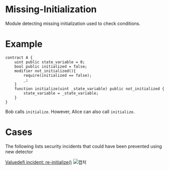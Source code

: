 # Missing-Initialization
Module detecting missing initialization used to check conditions.

# Example
```solidity
contract A {
    uint public state_variable = 0;
    bool public initialized = false;
    modifier not_initialized(){
        require(initialized == false);
        _;
    }
    function initialize(uint _state_variable) public not_initialized {
        state_variable = _state_variable;
    }
}
```
Bob calls `initialize`. However, Alice can also call `initialize`.

# Cases
The following lists security incidents that could have been prevented using new detector

[Valuedefi incident: re-initialize()](https://github.com/scv-bob11/slither-new-detector/tree/main/missing-initialization/Valuedefi_incident_re-initialize()_KOR.pdf)
![캡처](https://user-images.githubusercontent.com/112525820/195969236-11ee9421-0ff4-4df3-87c0-1f0eff07a9c0.PNG)

